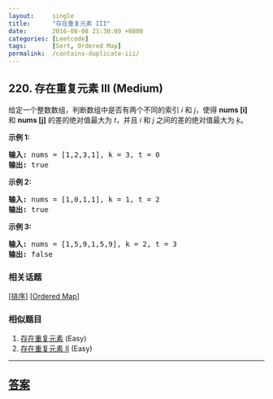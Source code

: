 ```yaml
---
layout:     single
title:      "存在重复元素 III"
date:       2016-08-08 21:30:00 +0800
categories: [Leetcode]
tags:       [Sort, Ordered Map]
permalink:  /contains-duplicate-iii/
---
```


## 220. 存在重复元素 III (Medium)

<p>给定一个整数数组，判断数组中是否有两个不同的索引 <em>i</em> 和 <em>j</em>，使得&nbsp;<strong>nums [i]</strong> 和&nbsp;<strong>nums [j]</strong>&nbsp;的差的绝对值最大为 <em>t</em>，并且 <em>i</em> 和 <em>j</em> 之间的差的绝对值最大为 <em>ķ</em>。</p>

<p><strong>示例&nbsp;1:</strong></p>

<pre><strong>输入:</strong> nums = [1,2,3,1], k<em> </em>= 3, t = 0
<strong>输出:</strong> true</pre>

<p><strong>示例 2:</strong></p>

<pre><strong>输入: </strong>nums = [1,0,1,1], k<em> </em>=<em> </em>1, t = 2
<strong>输出:</strong> true</pre>

<p><strong>示例 3:</strong></p>

<pre><strong>输入: </strong>nums = [1,5,9,1,5,9], k = 2, t = 3
<strong>输出:</strong> false</pre>

### 相关话题
  [[排序](https://github.com/openset/leetcode/tree/master/tag/sort/README.md)]
  [[Ordered Map](https://github.com/openset/leetcode/tree/master/tag/ordered-map/README.md)]

### 相似题目
  1. [存在重复元素](/contains-duplicate) (Easy)
  1. [存在重复元素 II](/contains-duplicate-ii) (Easy)

---

## [答案](https://github.com/openset/leetcode/tree/master/problems/contains-duplicate-iii)
